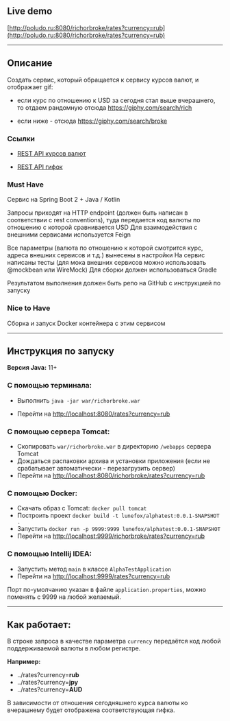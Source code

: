 ## Live demo

[http://poludo.ru:8080/richorbroke/rates?currency=rub](http://poludo.ru:8080/richorbroke/rates?currency=rub)

___

## Описание

Создать сервис, который обращается к сервису курсов валют, и отображает gif:

* если курс по отношению к USD за сегодня стал выше вчерашнего, то отдаем рандомную отсюда https://giphy.com/search/rich

* если ниже - отсюда https://giphy.com/search/broke

### **Ссылки**

* [REST API курсов валют](https://docs.openexchangerates.org/)

* [REST API гифок](https://developers.giphy.com/docs/api#quick-start-guide)

### **Must Have**

Сервис на Spring Boot 2 + Java / Kotlin

Запросы приходят на HTTP endpoint (должен быть написан в соответствии с rest conventions), туда передается код валюты по отношению с которой сравнивается USD
Для взаимодействия с внешними сервисами используется Feign

Все параметры (валюта по отношению к которой смотрится курс, адреса внешних сервисов и т.д.) вынесены в настройки
На сервис написаны тесты (для мока внешних сервисов можно использовать @mockbean или WireMock)
Для сборки должен использоваться Gradle

Результатом выполнения должен быть репо на GitHub с инструкцией по запуску

### **Nice to Have**

Сборка и запуск Docker контейнера с этим сервисом

___

## Инструкция по запуску
**Версия Java:** 11+

### С помощью терминала:

* Выполнить `java -jar war/richorbroke.war`

* Перейти на [http://localhost:8080/rates?currency=rub](http://localhost:8080/rates?currency=rub)

### С помощью сервера Tomcat:

* Скопировать `war/richorbroke.war` в директорию `/webapps` сервера Tomcat
* Дождаться распаковки архива и установки приложения (если не срабатывает автоматически - перезагрузить сервер)
* Перейти на [http://localhost:8080/richorbroke/rates?currency=rub](http://localhost:8080/richorbroke/rates?currency=rub)

### С помощью Docker:
* Скачать образ с Tomcat: `docker pull tomcat`
* Построить проект `docker build -t lunefox/alphatest:0.0.1-SNAPSHOT .`
* Запустить `docker run -p 9999:9999 lunefox/alphatest:0.0.1-SNAPSHOT`
* Перейти на [http://localhost:9999/richorbroke/rates?currency=rub](http://localhost:9999/richorbroke/rates?currency=rub)

### С помощью Intellij IDEA:
* Запустить метод `main` в классе `AlphaTestApplication`
* Перейти на [http://localhost:9999/rates?currency=rub](http://localhost:9999/rates?currency=rub)

Порт по-умолчанию указан в файле `application.properties`, можно поменять с 9999 на любой желаемый.
___
## Как работает:

В строке запроса в качестве параметра `currency` передаётся код любой поддерживаемой валюты в любом регистре.

**Например:**
* ../rates?currency=**rub**
* ../rates?currency=**jpy**
* ../rates?currency=**AUD**

В зависимости от отношения сегодняшнего курса валюты ко вчерашнему будет отображена соответствующая гифка.